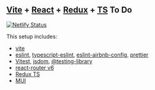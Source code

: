 ## [Vite](https://vitejs.dev/) + [React](https://reactjs.org/) + [Redux](https://redux.js.org/) + [TS](https://www.typescriptlang.org/) To Do 

[![Netlify Status](https://api.netlify.com/api/v1/badges/1f3738b7-6b78-4a0c-b9e1-5b4ba2c2ff93/deploy-status)](https://app.netlify.com/sites/vite-react-ts-redux-to-do/deploys)

This setup includes:
* [vite](https://vitejs.dev/)
* [eslint](https://eslint.org/), [typescript-eslint](https://typescript-eslint.io/),
[eslint-airbnb-config](https://github.com/airbnb/javascript), [prettier](https://prettier.io/)
* [Vitest](https://vitest.dev/), [jsdom](https://github.com/jsdom/jsdom),
[@testing-library](https://testing-library.com/)
* [react-router v6](https://reactrouter.com/en/main)
* [Redux TS](https://redux.js.org/usage/usage-with-typescript)
* [MUI](https://mui.com/)

